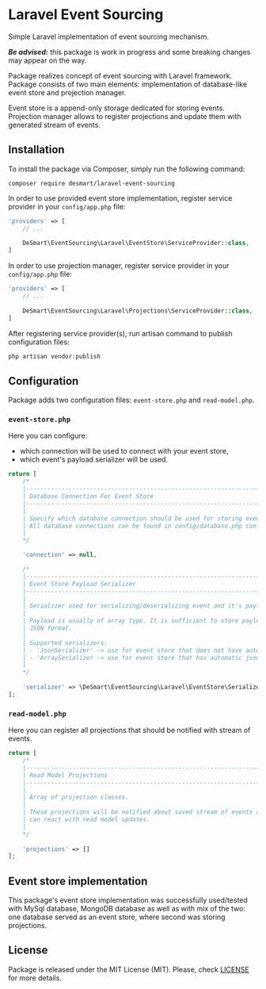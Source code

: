 # Laravel Event Sourcing

Simple Laravel implementation of event sourcing mechanism.

_**Be advised:**_ this package is work in progress and some breaking changes may appear on the way.

Package realizes concept of event sourcing with Laravel framework. Package consists of two main elements: 
implementation of database-like event store and projection manager.

Event store is a append-only storage dedicated for storing events.
Projection manager allows to register projections and update them with generated stream of events.

## Installation
To install the package via Composer, simply run the following command:
```
composer require desmart/laravel-event-sourcing
```

In order to use provided event store implementation, register service provider in your `config/app.php` file:
```php
'providers' => [
    // ...
    
    DeSmart\EventSourcing\Laravel\EventStore\ServiceProvider::class,
]
```

In order to use projection manager, register service provider in your `config/app.php` file:
```php
'providers' => [
    // ...
    
    DeSmart\EventSourcing\Laravel\Projections\ServiceProvider::class,
]
```

After registering service provider(s), run artisan command to publish configuration files:
```php
php artisan vendor:publish
```
## Configuration
Package adds two configuration files: `event-store.php` and `read-model.php`.
### `event-store.php`
Here you can configure:
 - which connection will be used to connect with your event store,
 - which event's payload serializer will be used.
```php
return [
    /*
    |-------------------------------------------------------------------------------------
    | Database Connection For Event Store
    |-------------------------------------------------------------------------------------
    |
    | Specify which database connection should be used for storing events in events store.
    | All database connections can be found in config/database.php configuration file.
    |
    */

    'connection' => null,

    /*
    |-------------------------------------------------------------------------------------
    | Event Store Payload Serializer
    |-------------------------------------------------------------------------------------
    |
    | Serializer used for serializing/deserializing event and it's payload.
    |
    | Payload is usually of array type. It is sufficient to store payload in 
    | JSON format.
    |
    | Supported serializers: 
    | - 'JsonSerializer' -> use for event store that does not have automatic json serialization/deserialization, like mysql databases
    | - 'ArraySerializer -> use for event store that has automatic json serialization/deserialization, like mongodb databases
    |
    */
    
    'serializer' => \DeSmart\EventSourcing\Laravel\EventStore\Serializers\JsonSerializer::class
];
```

### `read-model.php`
Here you can register all projections that should be notified with stream of events.
```php
return [
    /*
    |--------------------------------------------------------------------------
    | Read Model Projections
    |--------------------------------------------------------------------------
    |
    | Array of projection classes.
    |
    | These projections will be notified about saved stream of events and they
    | can react with read model updates.
    |
    */
    
    'projections' => []
];
```

## Event store implementation
This package's event store implementation was successfully used/tested with MySql database, MongoDB database as well as 
with mix of the two: one database served as an event store, where second was storing projections.

## License
Package is released under the MIT License (MIT). Please, check [LICENSE](https://github.com/desmart/event-sourcing/blob/master/LICENSE) for more details.